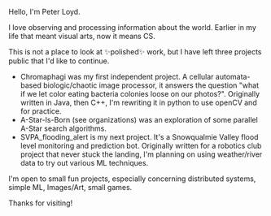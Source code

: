 Hello, I'm Peter Loyd.

I love observing and processing information about the world. Earlier in my life that meant visual arts, now it means CS.

This is not a place to look at ✨polished✨ work, but I have left three projects public that I'd like to continue.

- Chromaphagi was my first independent project. A cellular automata-based biologic/chaotic image processor, it answers the question "what if we let color eating bacteria colonies loose on our photos?". Originally written in Java, then C++, I'm rewriting it in python to use openCV and for practice.
- A-Star-Is-Born (see organizations) was an exploration of some parallel A-Star search algorithms.
- SVPA_flooding_alert is my next project. It's a Snowqualmie Valley flood level monitoring and prediction bot. Originally written for a robotics club project that never stuck the landing, I'm planning on using weather/river data to try out various ML techniques.

I'm open to small fun projects, especially concerning distributed systems, simple ML, Images/Art, small games.

Thanks for visiting!
